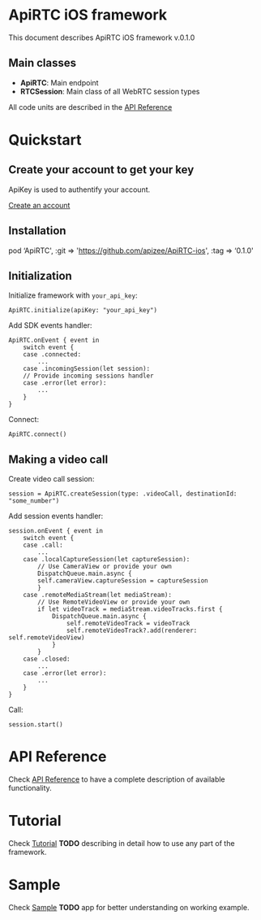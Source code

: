 # ApiRTC iOS framework
This document describes ApiRTC iOS framework v.0.1.0

## Main classes

* **ApiRTC**: Main endpoint
* **RTCSession**: Main class of all WebRTC session types

All code units are described in the [API Reference](http://docv2.apizee.com/sdk/ios/index.html)

# Quickstart

## Create your account to get your key

ApiKey is used to authentify your account.

[Create an account](https://apirtc.com/get-key/)

## Installation

pod ‘ApiRTC', :git => 'https://github.com/apizee/ApiRTC-ios', :tag => ‘0.1.0'

## Initialization


Initialize framework with `your_api_key`:

```
ApiRTC.initialize(apiKey: "your_api_key")
```

Add SDK events handler:

```
ApiRTC.onEvent { event in
    switch event {
    case .connected:
        ...
    case .incomingSession(let session):
    // Provide incoming sessions handler
    case .error(let error):
        ...
    }
}

```
Connect:

```
ApiRTC.connect()
```

## Making a video call

Create video call session:

```
session = ApiRTC.createSession(type: .videoCall, destinationId: "some_number")
```

Add session events handler:

```
session.onEvent { event in
    switch event {
    case .call:
        ...
    case .localCaptureSession(let captureSession):
        // Use CameraView or provide your own
        DispatchQueue.main.async {
        self.cameraView.captureSession = captureSession
        }
    case .remoteMediaStream(let mediaStream):
        // Use RemoteVideoView or provide your own
        if let videoTrack = mediaStream.videoTracks.first {
            DispatchQueue.main.async {
                self.remoteVideoTrack = videoTrack
                self.remoteVideoTrack?.add(renderer: self.remoteVideoView)
            }
        }
    case .closed:
        ...
    case .error(let error):
        ...
    }
}
```

Call:

```
session.start()
```


# API Reference

Check [API Reference](http://docv2.apizee.com/sdk/ios/index.html) to have a complete description of available functionality.

# Tutorial

Check [Tutorial](TODO) **TODO** describing in detail how to use any part of the framework.

# Sample

Check [Sample](TODO) **TODO** app for better understanding on working example.

